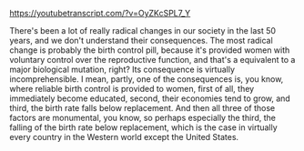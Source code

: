 https://youtubetranscript.com/?v=OyZKcSPL7_Y

 There's been a lot of really radical changes in our society in the last 50 years, and we don't understand their consequences. The most radical change is probably the birth control pill, because it's provided women with voluntary control over the reproductive function, and that's a equivalent to a major biological mutation, right? Its consequence is virtually incomprehensible. I mean, partly, one of the consequences is, you know, where reliable birth control is provided to women, first of all, they immediately become educated, second, their economies tend to grow, and third, the birth rate falls below replacement. And then all three of those factors are monumental, you know, so perhaps especially the third, the falling of the birth rate below replacement, which is the case in virtually every country in the Western world except the United States.